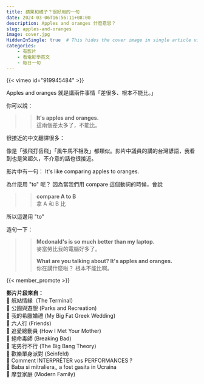 ```yaml
---
title: 蘋果和橘子？很好用的一句
date: 2024-03-06T16:56:11+08:00
description: Apples and oranges 什麼意思？
slug: apples-and-oranges
image: cover.jpg
HiddenInSingle: true  # This hides the cover image in single article view
categories:
    - 有影片
    - 看電影學英文
    - 每日一句
---
```


{{< vimeo id="919945484" >}}



Apples and oranges 就是講兩件事情「差很多、根本不能比。」

你可以說：
>> **It's apples and oranges.**   
>> 這兩個差太多了，不能比。

很接近的中文翻譯很多：

像是「張飛打岳飛」「風牛馬不相及」都類似。影片中議員的講的台灣諺語，我看到也是笑超久，不介意的話也很接近。


影片中有一句： It's like comparing apples to oranges. 

為什麼用 "to" 呢？ 因為當我們用 compare 這個動詞的時候，會說 

>> **compare A to B**   
>> 拿 A 和 B 比

所以這邊用 "to"

造句一下：

>> **Mcdonald's is so much better than my laptop.**  
麥當勞比我的電腦好多了。 
>>
>> **What are you talking about? It's apples and oranges.**   
你在講什麼啦？ 根本不能比啊。


{{< member_promote >}}

**影片片段來自：**   
🎥 航站情緣（The Terminal）  
🎥 公園與遊憩 (Parks and Recreation)  
🎥 我的希臘婚禮 (My Big Fat Greek Wedding)  
🎥 六人行 (Friends)  
🎥 追愛總動員 (How I Met Your Mother)  
🎥 絕命毒師 (Breaking Bad)  
🎥 宅男行不行 (The Big Bang Theory)    
🎥 歡樂單身派對 (Seinfeld)  
🎥 Comment INTERPRÉTER vos PERFORMANCES ?  
🎥 Baba si mitraliera,, a fost gasita in Ucraina   
🎥 摩登家庭 (Modern Family)  

